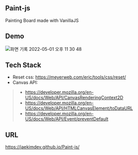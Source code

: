 ## Paint-js
Painting Board made with VanillaJS

## Demo
![화면 기록 2022-05-01 오후 11 30 48](https://user-images.githubusercontent.com/84453688/166153191-09b8579d-5bde-4735-a9dd-de419a77bf45.gif)

## Tech Stack
- Reset css: https://meyerweb.com/eric/tools/css/reset/
- Canvas API:
> - https://developer.mozilla.org/en-US/docs/Web/API/CanvasRenderingContext2D
> - https://developer.mozilla.org/en-US/docs/Web/API/HTMLCanvasElement/toDataURL
> - https://developer.mozilla.org/en-US/docs/Web/API/Event/preventDefault

## URL
https://jaekimdev.github.io/Paint-js/


